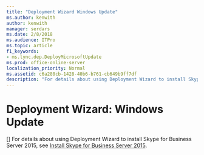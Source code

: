 ```yaml
---
title: "Deployment Wizard Windows Update"
ms.author: kenwith
author: kenwith
manager: serdars
ms.date: 2/8/2018
ms.audience: ITPro
ms.topic: article
f1_keywords:
- ms.lync.dep.DeployMicrosoftUpdate
ms.prod: office-online-server
localization_priority: Normal
ms.assetid: c6a280cb-1428-40b6-b761-cb649b9ff7df
description: "For details about using Deployment Wizard to install Skype for Business Server 2015, see Install Skype for Business Server 2015."
---
```


# Deployment Wizard: Windows Update
[]
For details about using Deployment Wizard to install Skype for Business Server 2015, see [Install Skype for Business Server 2015](../../deploy-1/install-0/install-0.md).
  

